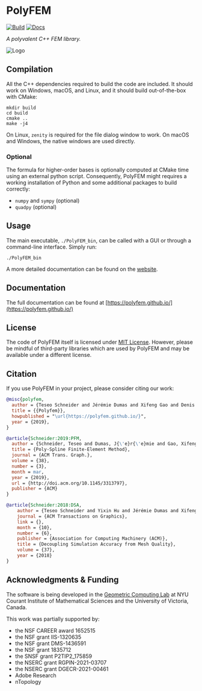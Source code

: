 PolyFEM
=======
[![Build](https://github.com/polyfem/polyfem/actions/workflows/continuous.yml/badge.svg?label=test)](https://github.com/polyfem/polyfem/actions/workflows/continuous.yml)
[![Docs](https://github.com/polyfem/polyfem/actions/workflows/docs.yml/badge.svg)](https://polyfem.github.io/polyfem)

*A polyvalent C++ FEM library.*

![Logo](https://polyfem.github.io/img/polyfem.png)

Compilation
-----------

All the C++ dependencies required to build the code are included. It should work on Windows, macOS, and Linux, and it should build out-of-the-box with CMake:

    mkdir build
    cd build
    cmake ..
    make -j4

On Linux, `zenity` is required for the file dialog window to work. On macOS and Windows, the native windows are used directly.


### Optional
The formula for higher-order bases is optionally computed at CMake time using an external python script. Consequently, PolyFEM might requires a working installation of Python and some additional packages to build correctly:

- `numpy` and `sympy` (optional)
- `quadpy` (optional)

Usage
-----

The main executable, `./PolyFEM_bin`, can be called with a GUI or through a command-line interface. Simply run:

    ./PolyFEM_bin

A more detailed documentation can be found on the [website](https://polyfem.github.io/).

Documentation
-------------

The full documentation can be found at [https://polyfem.github.io/](https://polyfem.github.io/)



License
-------

The code of PolyFEM itself is licensed under [MIT License](LICENSE). However, please be mindful of third-party libraries which are used by PolyFEM and may be available under a different license.

Citation
--------

If you use PolyFEM in your project, please consider citing our work:

```bibtex
@misc{polyfem,
  author = {Teseo Schneider and Jérémie Dumas and Xifeng Gao and Denis Zorin and Daniele Panozzo},
  title = {{Polyfem}},
  howpublished = "\url{https://polyfem.github.io/}",
  year = {2019},
}
```

```bibtex
@article{Schneider:2019:PFM,
  author = {Schneider, Teseo and Dumas, J{\'e}r{\'e}mie and Gao, Xifeng and Botsch, Mario and Panozzo, Daniele and Zorin, Denis},
  title = {Poly-Spline Finite-Element Method},
  journal = {ACM Trans. Graph.},
  volume = {38},
  number = {3},
  month = mar,
  year = {2019},
  url = {http://doi.acm.org/10.1145/3313797},
  publisher = {ACM}
}
```

```bibtex
@article{Schneider:2018:DSA,
    author = {Teseo Schneider and Yixin Hu and Jérémie Dumas and Xifeng Gao and Daniele Panozzo and Denis Zorin},
    journal = {ACM Transactions on Graphics},
    link = {},
    month = {10},
    number = {6},
    publisher = {Association for Computing Machinery (ACM)},
    title = {Decoupling Simulation Accuracy from Mesh Quality},
    volume = {37},
    year = {2018}
}
```

Acknowledgments & Funding
--------
The software is being developed in the [Geometric Computing Lab](https://cims.nyu.edu/gcl/index.html) at NYU Courant Institute of Mathematical Sciences and the University of Victoria, Canada.


This work was partially supported by:

* the NSF CAREER award 1652515
* the NSF grant IIS-1320635
* the NSF grant DMS-1436591
* the NSF grant 1835712
* the SNSF grant P2TIP2_175859
* the NSERC grant RGPIN-2021-03707
* the NSERC grant DGECR-2021-00461
* Adobe Research
* nTopology
